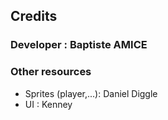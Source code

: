 ## Credits

### Developer : Baptiste AMICE

### Other resources
- Sprites (player,...): Daniel Diggle
- UI : Kenney

